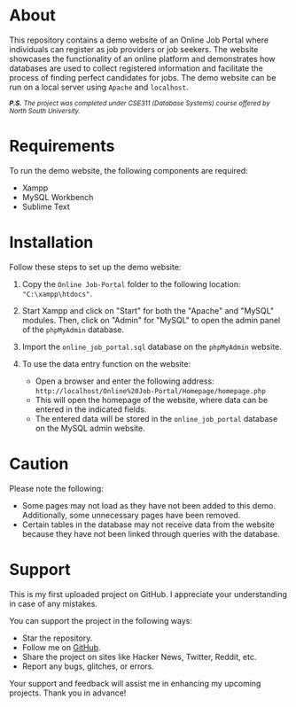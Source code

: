 # About

This repository contains a demo website of an Online Job Portal where individuals can register as job providers or job seekers. The website showcases the functionality of an online platform and demonstrates how databases are used to collect registered information and facilitate the process of finding perfect candidates for jobs. The demo website can be run on a local server using `Apache` and `localhost`.<br/>

<sub> ****P.S.*** The project was completed under CSE311 (Database Systems) course offered by North South University.*<sub/>

# Requirements

To run the demo website, the following components are required:

- Xampp
- MySQL Workbench
- Sublime Text

# Installation

Follow these steps to set up the demo website:

1. Copy the `Online Job-Portal` folder to the following location: `"C:\xampp\htdocs"`.

2. Start Xampp and click on "Start" for both the "Apache" and "MySQL" modules. Then, click on "Admin" for "MySQL" to open the admin panel of the `phpMyAdmin` database.

3. Import the `online_job_portal.sql` database on the `phpMyAdmin` website.

4. To use the data entry function on the website:

   - Open a browser and enter the following address:
     `http://localhost/Online%20Job-Portal/Homepage/homepage.php`
   - This will open the homepage of the website, where data can be entered in the indicated fields.
   - The entered data will be stored in the `online_job_portal` database on the MySQL admin website.

# Caution

Please note the following:

- Some pages may not load as they have not been added to this demo. Additionally, some unnecessary pages have been removed.
- Certain tables in the database may not receive data from the website because they have not been linked through queries with the database.

# Support

This is my first uploaded project on GitHub. I appreciate your understanding in case of any mistakes.

You can support the project in the following ways:

- Star the repository.
- Follow me on [GitHub](https://github.com/HR-Fahim).
- Share the project on sites like Hacker News, Twitter, Reddit, etc.
- Report any bugs, glitches, or errors.

Your support and feedback will assist me in enhancing my upcoming projects. Thank you in advance!


